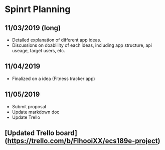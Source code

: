 # Spinrt Planning

## 11/03/2019 (long)
* Detailed explanation of different app ideas.
* Discussions on doablility of each ideas, including app structure, api useage, target users, etc.

## 11/04/2019
* Finalized on a idea (Fitness tracker app)

## 11/05/2019
* Submit proposal
* Update markdown doc
* Update Trello 

## [Updated Trello board] (https://trello.com/b/FIhooiXX/ecs189e-project)
